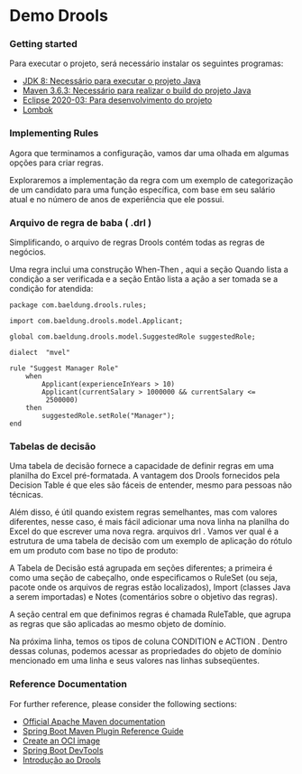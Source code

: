 # Demo Drools

### Getting started

Para executar o projeto, será necessário instalar os seguintes programas:

- [JDK 8: Necessário para executar o projeto Java](https://www.oracle.com/java/technologies/javase/javase-jdk8-downloads.html) 
- [Maven 3.6.3: Necessário para realizar o build do projeto Java](http://mirror.nbtelecom.com.br/apache/maven/maven-3/3.6.3/source/apache-maven-3.6.3-src.zip) 
- [Eclipse 2020-03: Para desenvolvimento do projeto](https://www.eclipse.org/downloads/packages/release/2020-03/m3) 
- [Lombok](https://projectlombok.org/downloads/lombok.jar)


### Implementing Rules

Agora que terminamos a configuração, vamos dar uma olhada em algumas opções para criar regras.

Exploraremos a implementação da regra com um exemplo de categorização de um candidato para uma função específica, com base em seu salário atual e no número de anos de experiência que ele possui.


### Arquivo de regra de baba ( .drl )

Simplificando, o arquivo de regras Drools contém todas as regras de negócios.

Uma regra inclui uma construção When-Then , aqui a seção Quando lista a condição a ser verificada e a seção Então lista a ação a ser tomada se a condição for atendida:

```shell
package com.baeldung.drools.rules;
 
import com.baeldung.drools.model.Applicant;
 
global com.baeldung.drools.model.SuggestedRole suggestedRole;
 
dialect  "mvel"
 
rule "Suggest Manager Role"
    when
        Applicant(experienceInYears > 10)
        Applicant(currentSalary > 1000000 && currentSalary <= 
         2500000)
    then
        suggestedRole.setRole("Manager");
end
```


### Tabelas de decisão

Uma tabela de decisão fornece a capacidade de definir regras em uma planilha do Excel pré-formatada. A vantagem dos Drools fornecidos pela Decision Table é que eles são fáceis de entender, mesmo para pessoas não técnicas.

Além disso, é útil quando existem regras semelhantes, mas com valores diferentes, nesse caso, é mais fácil adicionar uma nova linha na planilha do Excel do que escrever uma nova regra. arquivos drl . Vamos ver qual é a estrutura de uma tabela de decisão com um exemplo de aplicação do rótulo em um produto com base no tipo de produto:

A Tabela de Decisão está agrupada em seções diferentes; a primeira é como uma seção de cabeçalho, onde especificamos o RuleSet (ou seja, pacote onde os arquivos de regras estão localizados), Import (classes Java a serem importadas) e Notes (comentários sobre o objetivo das regras).

A seção central em que definimos regras é chamada RuleTable, que agrupa as regras que são aplicadas ao mesmo objeto de domínio.

Na próxima linha, temos os tipos de coluna CONDITION e ACTION . Dentro dessas colunas, podemos acessar as propriedades do objeto de domínio mencionado em uma linha e seus valores nas linhas subseqüentes.




### Reference Documentation
For further reference, please consider the following sections:

* [Official Apache Maven documentation](https://maven.apache.org/guides/index.html)
* [Spring Boot Maven Plugin Reference Guide](https://docs.spring.io/spring-boot/docs/2.3.1.RELEASE/maven-plugin/reference/html/)
* [Create an OCI image](https://docs.spring.io/spring-boot/docs/2.3.1.RELEASE/maven-plugin/reference/html/#build-image)
* [Spring Boot DevTools](https://docs.spring.io/spring-boot/docs/2.3.1.RELEASE/reference/htmlsingle/#using-boot-devtools)
* [Introdução ao Drools](https://www.baeldung.com/drools)









